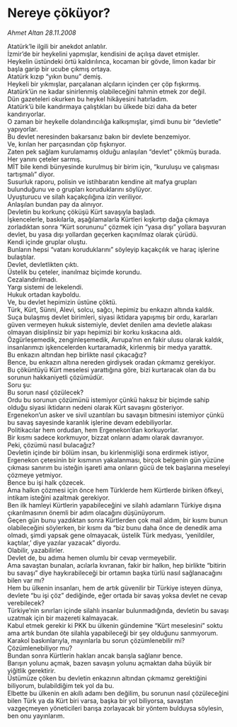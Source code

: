 # Nereye çöküyor?

*Ahmet Altan 28.11.2008*

<div class="yazi">Atatürk’le ilgili bir anekdot anlatılır. <br/>İzmir’de bir heykelini yapmışlar, kendisini de açılışa davet etmişler. <br/>Heykelin üstündeki örtü kaldırılınca, kocaman bir gövde, limon kadar bir başla garip bir ucube çıkmış ortaya. <br/>Atatürk kızıp “yıkın bunu” demiş. <br/>Heykeli bir yıkmışlar, parçalanan alçıların içinden çer çöp fışkırmış. <br/>Atatürk’ün ne kadar sinirlenmiş olabileceğini tahmin etmek zor değil. <br/>Dün gazeteleri okurken bu heykel hikâyesini hatırladım. <br/>Atatürk’ü bile kandırmaya çalıştıkları bu ülkede bizi daha da beter kandırıyorlar. <br/>O zaman bir heykelle dolandırıcılığa kalkışmışlar, şimdi bunu bir “devletle” yapıyorlar. <br/>Bu devlet neresinden bakarsanız bakın bir devlete benzemiyor. <br/>Ve, kırılan her parçasından çöp fışkırıyor. <br/>Zaten pek sağlam kurulamamış olduğu anlaşılan “devlet” çökmüş burada. <br/>Her yanını çeteler sarmış. <br/>MİT bile kendi bünyesinde kurulmuş bir birim için, “kuruluşu ve çalışması tartışmalı” diyor. <br/>Susurluk raporu, polisin ve istihbaratın kendine ait mafya grupları bulunduğunu ve o grupları koruduklarını söylüyor. <br/>Uyuşturucu ve silah kaçakçılığına izin veriliyor. <br/>Anlaşılan bundan pay da alınıyor. <br/>Devletin bu korkunç çöküşü Kürt savaşıyla başladı. <br/>İşkencelerle, baskılarla, aşağılamalarla Kürtleri kışkırtıp dağa çıkmaya zorladıktan sonra “Kürt sorununu” çözmek için “yasa dışı” yollara başvuran devlet, bu yasa dışı yollardan geçerken kaçınılmaz olarak çürüdü. <br/>Kendi içinde gruplar oluştu. <br/>Bunların hepsi “vatanı koruduklarını” söyleyip kaçakçılık ve haraç işlerine bulaştılar. <br/>Devlet, devletlikten çıktı. <br/>Üstelik bu çeteler, inanılmaz biçimde korundu. <br/>Cezalandırılmadı. <br/>Yargı sistemi de lekelendi. <br/>Hukuk ortadan kayboldu. <br/>Ve, bu devlet hepimizin üstüne çöktü. <br/>Türk, Kürt, Sünni, Alevi, solcu, sağcı, hepimiz bu enkazın altında kaldık. <br/>Suça bulaşmış devlet birimleri, siyasi iktidara yapışmış bir ordu, kararları güven vermeyen hukuk sistemiyle, devlet denilen ama devletle alakası olmayan disiplinsiz bir yapı hepimizi bir korku kıskacına aldı. <br/>Özgürleşemedik, zenginleşemedik, Avrupa’nın en fakir ulusu olarak kaldık, insanlarımızı işkencelerden kurtaramadık, kirlenmiş bir medya yarattık. <br/>Bu enkazın altından hep birlikte nasıl çıkacağız? <br/>Bence, bu enkazın altına nereden girdiysek oradan çıkmamız gerekiyor. <br/>Bu çöküntüyü Kürt meselesi yarattığına göre, bizi kurtaracak olan da bu sorunun hakkaniyetli çözümüdür. <br/>Soru şu: <br/>Bu sorun nasıl çözülecek? <br/>Ordu bu sorunun çözümünü istemiyor çünkü haksız bir biçimde sahip olduğu siyasi iktidarın nedeni olarak Kürt savaşını gösteriyor. <br/>Ergenekon’un asker ve sivil uzantıları bu savaşın bitmesini istemiyor çünkü bu savaş sayesinde karanlık işlerine devam edebiliyorlar. <br/>Politikacılar hem ordudan, hem Ergenekon’dan korkuyorlar. <br/>Bir kısmı sadece korkmuyor, bizzat onların adamı olarak davranıyor. <br/>Peki, çözümü nasıl bulacağız? <br/>Devletin içinde bir bölüm insan, bu kirlenmişliği sona erdirmek istiyor, Ergenekon çetesinin bir kısmının yakalanması, birçok belgenin gün yüzüne çıkması sanırım bu isteğin işareti ama onların gücü de tek başlarına meseleyi çözmeye yetmiyor. <br/>Bence bu işi halk çözecek. <br/>Ama halkın çözmesi için önce hem Türklerde hem Kürtlerde biriken öfkeyi, intikam isteğini azaltmak gerekiyor. <br/>Ben ilk hamleyi Kürtlerin yapabileceğini ve silahlı adamların Türkiye dışına çıkarılmasının önemli bir adım olacağını düşünüyorum. <br/>Geçen gün bunu yazdıktan sonra Kürtlerden çok mail aldım, bir kısmı bunun olabileceğini söylerken, bir kısmı da “biz bunu daha önce de denedik ama olmadı, şimdi yapsak gene olmayacak, üstelik Türk medyası, ‘yenildiler, kaçtılar,’ diye yazılar yazacak” diyordu. <br/>Olabilir, yazabilirler. <br/>Devlet de, bu adıma hemen olumlu bir cevap vermeyebilir. <br/>Ama savaştan bunalan, acılarla kıvranan, fakir bir halkın, hep birlikte “bitirin bu savaşı” diye haykırabileceği bir ortamın başka türlü nasıl sağlanacağını bilen var mı? <br/>Hem bu ülkenin insanları, hem de artık güvenilir bir Türkiye isteyen dünya, devlete “bu işi çöz” dediğinde, eğer ortada bir savaş yoksa devlet ne cevap verebilecek? <br/>Türkiye’nin sınırları içinde silahlı insanlar bulunmadığında, devletin bu savaşı uzatmak için bir mazereti kalmayacak. <br/>Kabul etmek gerekir ki PKK bu ülkenin gündemine “Kürt meselesini” soktu ama artık bundan öte silahla yapabileceği bir şey olduğunu sanmıyorum. <br/>Karakol baskınlarıyla, mayınlarla bu sorun çözümlenebilir mi? <br/>Çözümlenebiliyor mu? <br/>Bundan sonra Kürtlerin hakları ancak barışla sağlanır bence. <br/>Barışın yolunu açmak, bazen savaşın yolunu açmaktan daha büyük bir yiğitlik gerektirir. <br/>Üstümüze çöken bu devletin enkazının altından çıkmamız gerektiğini biliyorum, bulabildiğim tek yol da bu. <br/>Elbette bu ülkenin en akıllı adamı ben değilim, bu sorunun nasıl çözüleceğini bilen Türk ya da Kürt biri varsa, başka bir yol biliyorsa, savaştan vazgeçmeyen yöneticileri barışa zorlayacak bir yöntem bulduysa söylesin, ben onu yayınlarım.</div>
